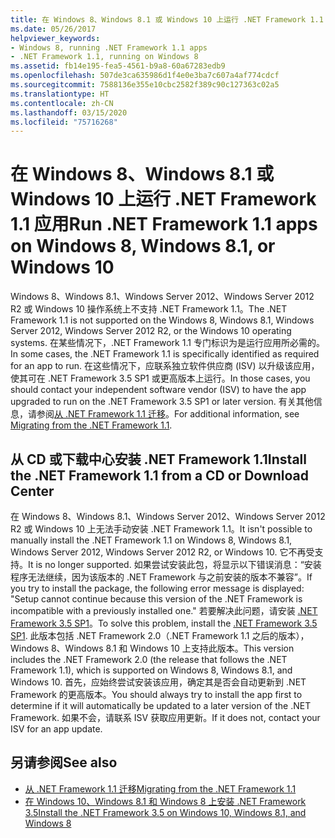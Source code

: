 ```yaml
---
title: 在 Windows 8、Windows 8.1 或 Windows 10 上运行 .NET Framework 1.1 应用
ms.date: 05/26/2017
helpviewer_keywords:
- Windows 8, running .NET Framework 1.1 apps
- .NET Framework 1.1, running on Windows 8
ms.assetid: fb14e195-fea5-4561-b9a8-60a67283edb9
ms.openlocfilehash: 507de3ca635986d1f4e0e3ba7c607a4af774cdcf
ms.sourcegitcommit: 7588136e355e10cbc2582f389c90c127363c02a5
ms.translationtype: HT
ms.contentlocale: zh-CN
ms.lasthandoff: 03/15/2020
ms.locfileid: "75716268"
---
```

# <a name="run-net-framework-11-apps-on-windows-8-windows-81-or-windows-10"></a><span data-ttu-id="e2c20-102">在 Windows 8、Windows 8.1 或 Windows 10 上运行 .NET Framework 1.1 应用</span><span class="sxs-lookup"><span data-stu-id="e2c20-102">Run .NET Framework 1.1 apps on Windows 8, Windows 8.1, or Windows 10</span></span>

<span data-ttu-id="e2c20-103">Windows 8、Windows 8.1、Windows Server 2012、Windows Server 2012 R2 或 Windows 10 操作系统上不支持 .NET Framework 1.1。</span><span class="sxs-lookup"><span data-stu-id="e2c20-103">The .NET Framework 1.1 is not supported on the Windows 8, Windows 8.1, Windows Server 2012, Windows Server 2012 R2, or the Windows 10 operating systems.</span></span> <span data-ttu-id="e2c20-104">在某些情况下，.NET Framework 1.1 专门标识为是运行应用所必需的。</span><span class="sxs-lookup"><span data-stu-id="e2c20-104">In some cases, the .NET Framework 1.1 is specifically identified as required for an app to run.</span></span> <span data-ttu-id="e2c20-105">在这些情况下，应联系独立软件供应商 (ISV) 以升级该应用，使其可在 .NET Framework 3.5 SP1 或更高版本上运行。</span><span class="sxs-lookup"><span data-stu-id="e2c20-105">In those cases, you should contact your independent software vendor (ISV) to have the app upgraded to run on the .NET Framework 3.5 SP1 or later version.</span></span> <span data-ttu-id="e2c20-106">有关其他信息，请参阅[从 .NET Framework 1.1 迁移](../migration-guide/migrating-from-the-net-framework-1-1.md)。</span><span class="sxs-lookup"><span data-stu-id="e2c20-106">For additional information, see [Migrating from the .NET Framework 1.1](../migration-guide/migrating-from-the-net-framework-1-1.md).</span></span>

## <a name="install-the-net-framework-11-from-a-cd-or-download-center"></a><span data-ttu-id="e2c20-107">从 CD 或下载中心安装 .NET Framework 1.1</span><span class="sxs-lookup"><span data-stu-id="e2c20-107">Install the .NET Framework 1.1 from a CD or Download Center</span></span>

<span data-ttu-id="e2c20-108">在 Windows 8、Windows 8.1、Windows Server 2012、Windows Server 2012 R2 或 Windows 10 上无法手动安装 .NET Framework 1.1。</span><span class="sxs-lookup"><span data-stu-id="e2c20-108">It isn't possible to manually install the .NET Framework 1.1 on Windows 8, Windows 8.1, Windows Server 2012, Windows Server 2012 R2, or Windows 10.</span></span> <span data-ttu-id="e2c20-109">它不再受支持。</span><span class="sxs-lookup"><span data-stu-id="e2c20-109">It is no longer supported.</span></span> <span data-ttu-id="e2c20-110">如果尝试安装此包，将显示以下错误消息：“安装程序无法继续，因为该版本的 .NET Framework 与之前安装的版本不兼容”。</span><span class="sxs-lookup"><span data-stu-id="e2c20-110">If you try to install the package, the following error message is displayed: "Setup cannot continue because this version of the .NET Framework is incompatible with a previously installed one."</span></span> <span data-ttu-id="e2c20-111">若要解决此问题，请安装 [.NET Framework 3.5 SP1](https://www.microsoft.com/download/details.aspx?id=22)。</span><span class="sxs-lookup"><span data-stu-id="e2c20-111">To solve this problem, install the [.NET Framework 3.5 SP1](https://www.microsoft.com/download/details.aspx?id=22).</span></span> <span data-ttu-id="e2c20-112">此版本包括 .NET Framework 2.0（.NET Framework 1.1 之后的版本），Windows 8、Windows 8.1 和 Windows 10 上支持此版本。</span><span class="sxs-lookup"><span data-stu-id="e2c20-112">This version includes the .NET Framework 2.0 (the release that follows the .NET Framework 1.1), which is supported on Windows 8, Windows 8.1, and Windows 10.</span></span> <span data-ttu-id="e2c20-113">首先，应始终尝试安装该应用，确定其是否会自动更新到 .NET Framework 的更高版本。</span><span class="sxs-lookup"><span data-stu-id="e2c20-113">You should always try to install the app first to determine if it will automatically be updated to a later version of the .NET Framework.</span></span> <span data-ttu-id="e2c20-114">如果不会，请联系 ISV 获取应用更新。</span><span class="sxs-lookup"><span data-stu-id="e2c20-114">If it does not, contact your ISV for an app update.</span></span>

## <a name="see-also"></a><span data-ttu-id="e2c20-115">另请参阅</span><span class="sxs-lookup"><span data-stu-id="e2c20-115">See also</span></span>

- [<span data-ttu-id="e2c20-116">从 .NET Framework 1.1 迁移</span><span class="sxs-lookup"><span data-stu-id="e2c20-116">Migrating from the .NET Framework 1.1</span></span>](../migration-guide/migrating-from-the-net-framework-1-1.md)
- [<span data-ttu-id="e2c20-117">在 Windows 10、Windows 8.1 和 Windows 8 上安装 .NET Framework 3.5</span><span class="sxs-lookup"><span data-stu-id="e2c20-117">Install the .NET Framework 3.5 on Windows 10, Windows 8.1, and Windows 8</span></span>](dotnet-35-windows-10.md)
